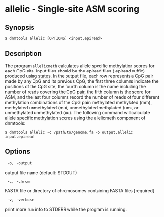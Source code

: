 # allelic - Single-site ASM scoring

## Synopsis
```shell
$ dnmtools allelic [OPTIONS] <input.epiread>
```

## Description

The program `allelicmeth`  calculates allele specific methylation scores
for each CpG site. Input files should be the epiread files (.epiread
suffix) produced using [states](../states). In the output file, each row
represents a CpG pair made by any CpG and its previous CpG, the first
three columns indicate the positions of the CpG site, the fourth
column is the name including the number of reads covering the CpG
pair, the fifth column is the score for ASM, and the last four columns
record the number of reads of four different methylation combinations
of the CpG pair: methylated methylated (mm), methylated unmethylated
(mu), unmethylated methylated (um), or unmethylated unmethylated (uu).
The following command will calculate allele specific methylation
scores using the allelicmeth component of dnmtools:

```shell
$ dnmtools allelic -c /path/to/genome.fa -o output.allelic input.epiread
```

## Options

```txt
 -o, -output
```
output file name (default: STDOUT)
```txt
 -c, -chrom
```
FASTA file or directory of chromosomes containing FASTA files [required]

```txt
 -v, -verbose
```
print more run info to STDERR while the program is running.
